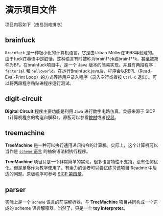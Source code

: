 # 演示项目文件

项目内容如下（由易到难排序）

## brainfuck

`Brainfuck` 是一种极小化的计算机语言，它是由Urban Müller在1993年创建的。由于fuck在英语中是脏话，这种语言有时被称为brainf*ck或brainf**k，甚至被简称为BF。在brainfuck项目中，是一个 Java 版本的简易实现。并且有两段程序：`factorial` 和 `helloworld`。在运行Brainfuck.java后，程序会以REPL（Read-Eval-Print Loop）的方式等待用户录入程序（录入空行或者按 `Ctrl-C` 退出）。可以将两段程序粘贴进程序运行测试。

## digit-circuit

**Digital Circuit** 程序主要功能是利用 `Java` 进行数字电路仿真。灵感来源于 SICP（计算机程序的构造和解释），原版可以参看[教材](https://sarabander.github.io/sicp/html/3_002e3.xhtml#g_t3_002e3_002e4)或者[视频](https://www.bilibili.com/video/BV1Xx41117tr/?p=10)。

## treemachine

**TreeMachine** 是一种可以执行通用递归指令的计算机。实际上，这个计算机可以当作是 [`scheme` 语言](https://www.scheme.com/tspl4/) 的抽象语法树执行程序。

**TreeMachine** 项目只是一个非常简单的实现，很多语言特性不支持，没有任何优化。但是足够作为教学使用了。有余力的读者可以尝试练习该项目 Readme 中后边的问题。原版程序可参考 [SICP 第四章](https://sarabander.github.io/sicp/html/4_002e1.xhtml#g_t4_002e1)。

## parser

实际上是一个 `scheme` 语言的前端解析器，与 **TreeMachine** 项目共同构成一个完成的 scheme 语言解释器。当然了，只是一个 **toy interpreter**。

